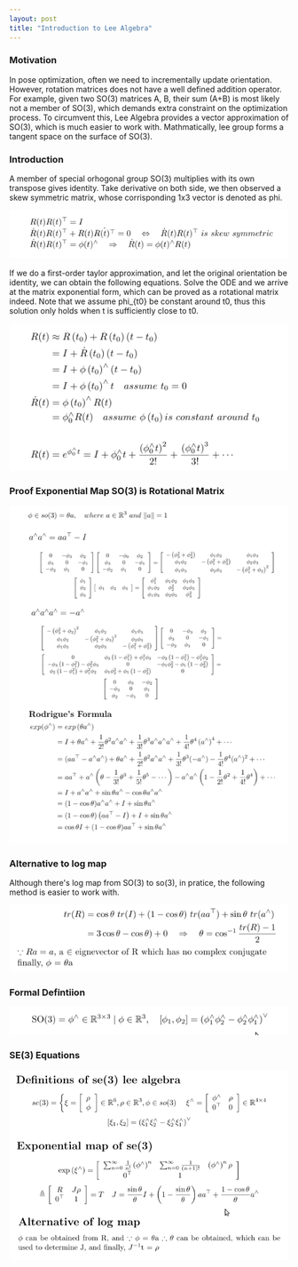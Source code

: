 ```yaml
---
layout: post
title: "Introduction to Lee Algebra"
---
```


### Motivation
In pose optimization, often we need to incrementally update orientation. However, rotation matrices does not have a well defined addition operator. For example, given two SO(3) matrices A, B, their sum (A+B) is most likely not a member of SO(3), which demands extra constraint on the optimization process. To circumvent this, Lee Algebra provides a vector approximation of SO(3), which is much easier to work with. Mathmatically, lee group forms a tangent space on the surface of SO(3).

### Introduction
A member of special orhogonal group SO(3) multiplies with its own transpose gives identity. Take derivative on both side, we then observed a skew symmetric matrix, whose corrisponding 1x3 vector is denoted as phi.

<img src="/assets/img/posts/leealgebra_00.png" alt="conversion" class="responsive"/>

If we do a first-order taylor approximation, and let the original orientation be identity, we can obtain the following equations. Solve the ODE and we arrive at the matrix exponential form, which can be proved as a rotational matrix indeed. Note that we assume phi_{t0} be constant around t0, thus this solution only holds when t is sufficiently close to t0.

<img src="/assets/img/posts/leealgebra_01.png" alt="conversion" class="responsive"/>

### Proof Exponential Map SO(3) is Rotational Matrix

<img src="/assets/img/posts/leealgebra_02.png" alt="conversion" class="responsive"/>

### Alternative to log map
Although there's log map from SO(3) to so(3), in pratice, the following method is easier to work with.

<img src="/assets/img/posts/leealgebra_03.png" alt="conversion" class="responsive"/>

### Formal Defintiion

<img src="/assets/img/posts/leealgebra_04.png" alt="conversion" class="responsive"/>

### SE(3) Equations

<img src="/assets/img/posts/leealgebra_05.png" alt="conversion" class="responsive"/>

